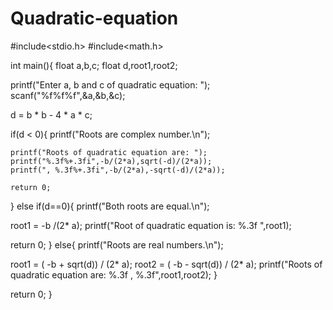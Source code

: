# Quadratic-equation
#include<stdio.h>
#include<math.h>
 
int main(){
  float a,b,c;
  float d,root1,root2;  
 
 
  printf("Enter a, b and c of quadratic equation: ");
  scanf("%f%f%f",&a,&b,&c);
   
  d = b * b - 4 * a * c;
  
  if(d < 0){
    printf("Roots are complex number.\n");
 
    printf("Roots of quadratic equation are: ");
    printf("%.3f%+.3fi",-b/(2*a),sqrt(-d)/(2*a));
    printf(", %.3f%+.3fi",-b/(2*a),-sqrt(-d)/(2*a));
  
    return 0; 
  }
  else if(d==0){
   printf("Both roots are equal.\n");
 
   root1 = -b /(2* a);
   printf("Root of quadratic equation is: %.3f ",root1);
 
   return 0;
  }
  else{
   printf("Roots are real numbers.\n");
  
   root1 = ( -b + sqrt(d)) / (2* a);
   root2 = ( -b - sqrt(d)) / (2* a);
   printf("Roots of quadratic equation are: %.3f , %.3f",root1,root2);
  }
 
  return 0;
}
